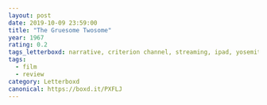 ```yaml
---
layout: post 
date: 2019-10-09 23:59:00
title: "The Gruesome Twosome"
year: 1967
rating: 0.2
tags_letterboxd: narrative, criterion channel, streaming, ipad, yosemite national park, robtober
tags:
  - film
  - review
category: Letterboxd
canonical: https://boxd.it/PXFLJ
---
```

